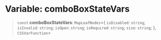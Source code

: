 # Variable: comboBoxStateVars

> `const` **comboBoxStateVars**: `MapLeafNodes`\<\{ `isDisabled`: `string`; `isInvalid`: `string`; `isOpen`: `string`; `isRequired`: `string`; `size`: `string`; \}, `CSSVarFunction`\>
